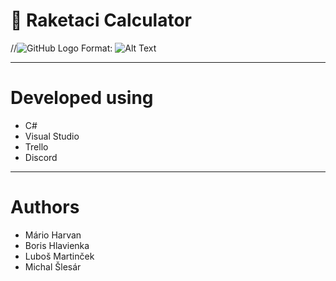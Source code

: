 # :rocket: Raketaci  Calculator
//![GitHub Logo](https://github.com/majkoce/Raketaci_calculator_development/blob/master/mockup/kalkulacka.jpg)
Format: ![Alt Text]((https://github.com/majkoce/Raketaci_calculator_development/blob/master/mockup/kalkulacka.jpg))
______
# Developed using
 * C# 
 * Visual Studio
 * Trello
 * Discord
 ______
# Authors
 * Mário Harvan
 * Boris Hlavienka
 * Luboš Martinček
 * Michal Šlesár 
 
